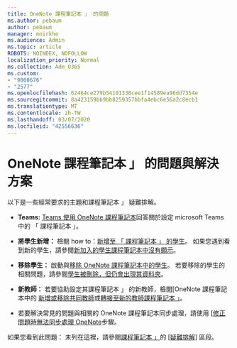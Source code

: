 ```yaml
---
title: OneNote 課程筆記本 」 的問題
ms.author: pebaum
author: pebaum
manager: mnirkhe
ms.audience: Admin
ms.topic: article
ROBOTS: NOINDEX, NOFOLLOW
localization_priority: Normal
ms.collection: Adm_O365
ms.custom:
- "9000676"
- "2577"
ms.openlocfilehash: 62464ce279b54101338cee1f14589ea96dd7354e
ms.sourcegitcommit: 8a423159bb9bb8259357bbfa4ebc6e56a2c8ecb1
ms.translationtype: MT
ms.contentlocale: zh-TW
ms.lasthandoff: 03/07/2020
ms.locfileid: "42556636"
---
```

# <a name="onenote-class-notebook-issues-and-resolutions"></a>OneNote 課程筆記本 」 的問題與解決方案

以下是一些經常要求的主題和課程筆記本 」 疑難排解。

- **Teams:** [Teams 使用 OneNote 課程筆記本](https://support.office.com/article/bd77f11f-27cd-4d41-bfbd-2b11799f1440)回答關於設定 microsoft Teams 中的 「 課程筆記本 」。

- **將學生新增：** 檢閱 how to：[新增至 「 課程筆記本 」 的學生](https://support.office.com/article/149882af-506a-4689-9fee-39309b97aae8)。 如果您遇到看到新的學生，請參閱[新加入的學生課程筆記本中沒有顯示](https://support.office.com/article/4da02c45-b435-4af1-921b-51b8ee40e1c9)。

- **移除學生：** 啟動與[移除 OneNote 課程筆記本中的學生](https://support.office.com/article/86dcf019-408f-4de8-8055-eb61f1578c3c)。 若要移除的學生的相關問題，請參閱[學生被刪除，但仍會出現其資料夾](https://support.office.com/article/0ed81eaa-c14a-436f-bb6f-ce95f130cc71)。

- **新教師：** 若要協助設定其課程筆記本 」 的新教師，檢閱[OneNote 課程筆記本中的 [新增或移除共同教師](https://support.office.com/article/fdcb870b-49a7-4a14-9ea6-d817f88026f8)或[轉接至新的教師課程筆記本 」](https://support.office.com/article/84ef5d4a-0eec-4d5b-bc22-1317bc3b9027)。

- 若要解決常見的問題與相關的 OneNote 課程筆記本同步處理，請使用 [[修正問題時無法同步處理 OneNote](https://support.office.com/article/Fix-issues-when-you-can-t-sync-OneNote-299495ef-66d1-448f-90c1-b785a6968d45)步驟。

如果您看到此問題： 未列在這裡，請參閱[課程筆記本 」](https://support.office.com/article/class-notebook-ee70aff9-52e8-449f-be6a-7cbc1d65eaea)的 [[疑難排解](https://support.office.com/article/class-notebook-ee70aff9-52e8-449f-be6a-7cbc1d65eaea#ID0EAABAAA=Manage&ID0EABAAA=Troubleshoot)] 區段。 



